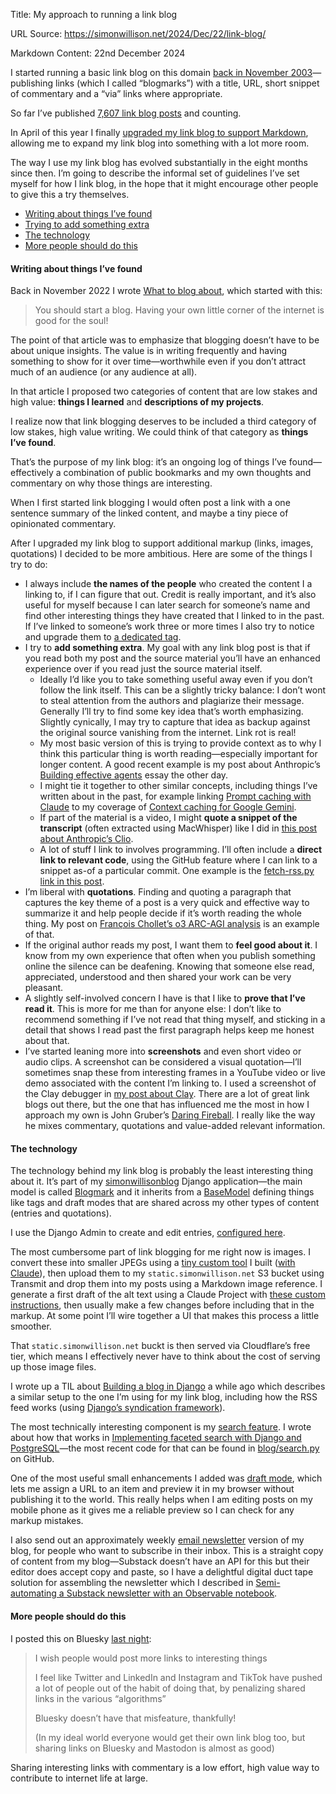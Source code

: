 Title: My approach to running a link blog

URL Source: https://simonwillison.net/2024/Dec/22/link-blog/

Markdown Content:
22nd December 2024

I started running a basic link blog on this domain [back in November 2003](https://simonwillison.net/2003/Nov/24/blogmarks/)—publishing links (which I called “blogmarks”) with a title, URL, short snippet of commentary and a “via” links where appropriate.

So far I’ve published [7,607 link blog posts](https://simonwillison.net/search/?type=blogmark) and counting.

In April of this year I finally [upgraded my link blog to support Markdown](https://simonwillison.net/2024/Apr/25/blogmarks-that-use-markdown/), allowing me to expand my link blog into something with a lot more room.

The way I use my link blog has evolved substantially in the eight months since then. I’m going to describe the informal set of guidelines I’ve set myself for how I link blog, in the hope that it might encourage other people to give this a try themselves.

*   [Writing about things I’ve found](https://simonwillison.net/2024/Dec/22/link-blog/#writing-about-things-i-ve-found)
*   [Trying to add something extra](https://simonwillison.net/2024/Dec/22/link-blog/#trying-to-add-something-extra)
*   [The technology](https://simonwillison.net/2024/Dec/22/link-blog/#the-technology)
*   [More people should do this](https://simonwillison.net/2024/Dec/22/link-blog/#more-people-should-do-this)

#### Writing about things I’ve found

Back in November 2022 I wrote [What to blog about](https://simonwillison.net/2022/Nov/6/what-to-blog-about/), which started with this:

> You should start a blog. Having your own little corner of the internet is good for the soul!

The point of that article was to emphasize that blogging doesn’t have to be about unique insights. The value is in writing frequently and having something to show for it over time—worthwhile even if you don’t attract much of an audience (or any audience at all).

In that article I proposed two categories of content that are low stakes and high value: **things I learned** and **descriptions of my projects**.

I realize now that link blogging deserves to be included a third category of low stakes, high value writing. We could think of that category as **things I’ve found**.

That’s the purpose of my link blog: it’s an ongoing log of things I’ve found—effectively a combination of public bookmarks and my own thoughts and commentary on why those things are interesting.

When I first started link blogging I would often post a link with a one sentence summary of the linked content, and maybe a tiny piece of opinionated commentary.

After I upgraded my link blog to support additional markup (links, images, quotations) I decided to be more ambitious. Here are some of the things I try to do:

*   I always include **the names of the people** who created the content I a linking to, if I can figure that out. Credit is really important, and it’s also useful for myself because I can later search for someone’s name and find other interesting things they have created that I linked to in the past. If I’ve linked to someone’s work three or more times I also try to notice and upgrade them to [a dedicated tag](https://simonwillison.net/tags/).
*   I try to **add something extra**. My goal with any link blog post is that if you read both my post and the source material you’ll have an enhanced experience over if you read just the source material itself.
    *   Ideally I’d like you to take something useful away even if you don’t follow the link itself. This can be a slightly tricky balance: I don’t wont to steal attention from the authors and plagiarize their message. Generally I’ll try to find some key idea that’s worth emphasizing. Slightly cynically, I may try to capture that idea as backup against the original source vanishing from the internet. Link rot is real!
    *   My most basic version of this is trying to provide context as to why I think this particular thing is worth reading—especially important for longer content. A good recent example is my post about Anthropic’s [Building effective agents](https://simonwillison.net/2024/Dec/20/building-effective-agents/) essay the other day.
    *   I might tie it together to other similar concepts, including things I’ve written about in the past, for example linking [Prompt caching with Claude](https://simonwillison.net/2024/Aug/14/prompt-caching-with-claude/) to my coverage of [Context caching for Google Gemini](https://simonwillison.net/2024/May/14/context-caching-for-google-gemini/).
    *   If part of the material is a video, I might **quote a snippet of the transcript** (often extracted using MacWhisper) like I did in [this post about Anthropic’s Clio](https://simonwillison.net/2024/Dec/12/clio/).
    *   A lot of stuff I link to involves programming. I’ll often include a **direct link to relevant code**, using the GitHub feature where I can link to a snippet as-of a particular commit. One example is the [fetch-rss.py link in this post](https://simonwillison.net/2024/Oct/5/uv-with-github-actions-to-run-an-rss-to-readme-project/).
*   I’m liberal with **quotations**. Finding and quoting a paragraph that captures the key theme of a post is a very quick and effective way to summarize it and help people decide if it’s worth reading the whole thing. My post on [François Chollet’s o3 ARC-AGI analysis](https://simonwillison.net/2024/Dec/20/openai-o3-breakthrough/) is an example of that.
*   If the original author reads my post, I want them to **feel good about it**. I know from my own experience that often when you publish something online the silence can be deafening. Knowing that someone else read, appreciated, understood and then shared your work can be very pleasant.
*   A slightly self-involved concern I have is that I like to **prove that I’ve read it**. This is more for me than for anyone else: I don’t like to recommend something if I’ve not read that thing myself, and sticking in a detail that shows I read past the first paragraph helps keep me honest about that.
*   I’ve started leaning more into **screenshots** and even short video or audio clips. A screenshot can be considered a visual quotation—I’ll sometimes snap these from interesting frames in a YouTube video or live demo associated with the content I’m linking to. I used a screenshot of the Clay debugger in [my post about Clay](https://simonwillison.net/2024/Dec/21/clay-ui-library/).
There are a lot of great link blogs out there, but the one that has influenced me the most in how I approach my own is John Gruber’s [Daring Fireball](https://daringfireball.net/). I really like the way he mixes commentary, quotations and value-added relevant information.

#### The technology

The technology behind my link blog is probably the least interesting thing about it. It’s part of my [simonwillisonblog](https://github.com/simonw/simonwillisonblog) Django application—the main model is called [Blogmark](https://github.com/simonw/simonwillisonblog/blob/c781a1a42ab0a0237f75c7790f069bacc2d70d3f/blog/models.py#L328-L337) and it inherits from a [BaseModel](https://github.com/simonw/simonwillisonblog/blob/c781a1a42ab0a0237f75c7790f069bacc2d70d3f/blog/models.py#L172-L203) defining things like tags and draft modes that are shared across my other types of content (entries and quotations).

I use the Django Admin to create and edit entries, [configured here](https://github.com/simonw/simonwillisonblog/blob/c781a1a42ab0a0237f75c7790f069bacc2d70d3f/blog/admin.py#L73-L76).

The most cumbersome part of link blogging for me right now is images. I convert these into smaller JPEGs using a [tiny custom tool](https://tools.simonwillison.net/image-resize-quality) I built ([with Claude](https://gist.github.com/simonw/58a06a8028515999e5949a0166cd4c4f)), then upload them to my `static.simonwillison.net` S3 bucket using Transmit and drop them into my posts using a Markdown image reference. I generate a first draft of the alt text using a Claude Project with [these custom instructions](https://gist.github.com/simonw/1fa7e4e3dcb18fdeca2b3d6ac2c6c628), then usually make a few changes before including that in the markup. At some point I’ll wire together a UI that makes this process a little smoother.

That `static.simonwillison.net` buckt is then served via Cloudflare’s free tier, which means I effectively never have to think about the cost of serving up those image files.

I wrote up a TIL about [Building a blog in Django](https://til.simonwillison.net/django/building-a-blog-in-django) a while ago which describes a similar setup to the one I’m using for my link blog, including how the RSS feed works (using [Django’s syndication framework](https://docs.djangoproject.com/en/4.2/ref/contrib/syndication/)).

The most technically interesting component is my [search feature](https://simonwillison.net/search/?type=blogmark). I wrote about how that works in [Implementing faceted search with Django and PostgreSQL](https://simonwillison.net/2017/Oct/5/django-postgresql-faceted-search/)—the most recent code for that can be found in [blog/search.py](https://github.com/simonw/simonwillisonblog/blob/main/blog/search.py) on GitHub.

One of the most useful small enhancements I added was [draft mode](https://github.com/simonw/simonwillisonblog/issues/488), which lets me assign a URL to an item and preview it in my browser without publishing it to the world. This really helps when I am editing posts on my mobile phone as it gives me a reliable preview so I can check for any markup mistakes.

I also send out an approximately weekly [email newsletter](https://simonw.substack.com/) version of my blog, for people who want to subscribe in their inbox. This is a straight copy of content from my blog—Substack doesn’t have an API for this but their editor does accept copy and paste, so I have a delightful digital duct tape solution for assembling the newsletter which I described in [Semi-automating a Substack newsletter with an Observable notebook](https://simonwillison.net/2023/Apr/4/substack-observable/).

#### More people should do this

I posted this on Bluesky [last night](https://bsky.app/profile/simonwillison.net/post/3ldu6jywnos2j):

> I wish people would post more links to interesting things
> 
> I feel like Twitter and LinkedIn and Instagram and TikTok have pushed a lot of people out of the habit of doing that, by penalizing shared links in the various “algorithms”
> 
> Bluesky doesn’t have that misfeature, thankfully!
> 
> (In my ideal world everyone would get their own link blog too, but sharing links on Bluesky and Mastodon is almost as good)

Sharing interesting links with commentary is a low effort, high value way to contribute to internet life at large.
